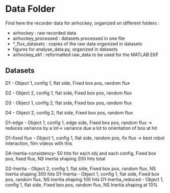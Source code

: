 # Data Folder

Find here the recorder data for airhockey, organized on different folders :

- airhockey : raw recorded data
- airhockey_processed : datasets processed in one file
- *_flux_datasets : copies of the raw data organized in datasets
- figures for analyse_data.py, organized in datasets
- airhockey_ekf : reformatted raw_data to be used for the MATLAB EKF


## Datasets

D1 - Object 1, config 1, flat side, Fixed box pos, random flux

D2 -  Object 2, config 1, flat side, Fixed box pos, random flux

D3 -  Object 1, config 2, flat side, Fixed box pos, random flux

D4 -  Object 2, config 2, flat side, Fixed box pos, random flux


D1-edge - Object 1, config 1, edge side, Fixed box pos, random flux 
	-> reduces variance by a lot-> variance due a lot to orientation of box at hit

D1-fixed flux - Object 1, config 1, flat side, random pos, fix flux
-> best robot interaction, film videos with this 



DA-Inertia-consistency- 50 hits for each obj and each config, Fixed box pos, fixed flux, NS Inertia shaping
200 hits total

D2-Inertia - Object 2, config 1, flat side, Fixed box pos, random flux, NS Inertia shaping
300 hits
D1-Inertia - Object 1, config 1, flat side, Fixed box pos, random flux, NS Inertia shaping
100 hits
D1-Inertia_reduced - Object 1, config 1, flat side, Fixed box pos, random flux, NS Inertia shaping at 10%
